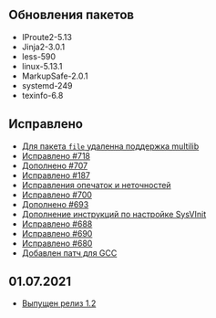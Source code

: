 ## Обновления пакетов

- IProute2-5.13
- Jinja2-3.0.1
- less-590
- linux-5.13.1
- MarkupSafe-2.0.1
- systemd-249
- texinfo-6.8

## Исправлено

- [Для пакета `file` удаленна поддержка multilib](https://github.com/Linux4Yourself/Linux4Yourself.Book/pull/732)
- [Исправлено #718](https://github.com/Linux4Yourself/Linux4Yourself.Book/issues/718)
- [Дополнено #707](https://github.com/Linux4Yourself/Linux4Yourself.Book/pull/707)
- [Исправлено #187](https://github.com/Linux4Yourself/Linux4Yourself.Book.Packages/issues/187)
- [Исправления опечаток и неточностей](https://github.com/Linux4Yourself/Linux4Yourself.Book/pull/708)
- [Исправлено #700](https://github.com/Linux4Yourself/Linux4Yourself.Book/pull/701)
- [Дополнено #693](https://github.com/Linux4Yourself/Linux4Yourself.Book/issues/693)
- [Дополнение инструкций по настройке SysVInit](https://github.com/Linux4Yourself/Linux4Yourself.Book/pull/695)
- [Исправлено #688](https://github.com/Linux4Yourself/Linux4Yourself.Book/issues/688)
- [Исправлено #690](https://github.com/Linux4Yourself/Linux4Yourself.Book/issues/690)
- [Исправлено #680](https://github.com/Linux4Yourself/Linux4Yourself.Book/issues/680)
- [Добавлен патч для GCC](https://github.com/Linux4Yourself/Linux4Yourself.Book/issues/676)

## 01.07.2021

- [Выпущен релиз 1.2](https://lx4u.ru/rel/1.2/#/)
